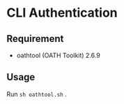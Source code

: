 # CLI Authentication

## Requirement
- oathtool (OATH Toolkit) 2.6.9

## Usage
Run `sh oathtool.sh` .